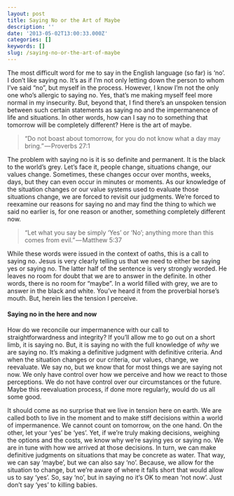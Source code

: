 ```yaml
---
layout: post
title: Saying No or the Art of Maybe
description: ''
date: '2013-05-02T13:00:33.000Z'
categories: []
keywords: []
slug: /saying-no-or-the-art-of-maybe
---
```


The most difficult word for me to say in the English language (so far) is ‘no’. I don’t like saying no. It’s as if I’m not only letting down the person to whom I’ve said “no”, but myself in the process. However, I know I’m not the only one who’s allergic to saying no. Yes, that’s me making myself feel more normal in my insecurity. But, beyond that, I find there’s an unspoken tension between such certain statements as saying no and the impermanence of life and situations. In other words, how can I say no to something that tomorrow will be completely different? Here is the art of maybe.

> “Do not boast about tomorrow, for you do not know what a day may bring.” — Proverbs 27:1

The problem with saying no is it is so definite and permanent. It is the black to the world’s grey. Let’s face it, people change, situations change, our values change. Sometimes, these changes occur over months, weeks, days, but they can even occur in minutes or moments. As our knowledge of the situation changes or our value systems used to evaluate those situations change, we are forced to revisit our judgments. We’re forced to reexamine our reasons for saying no and may find the thing to which we said no earlier is, for one reason or another, something completely different now.

> “Let what you say be simply ‘Yes’ or ‘No’; anything more than this comes from evil.” — Matthew 5:37

While these words were issued in the context of oaths, this is a call to saying no. Jesus is very clearly telling us that we need to either be saying yes or saying no. The latter half of the sentence is very strongly worded. He leaves no room for doubt that we are to answer in the definite. In other words, there is no room for “maybe”. In a world filled with grey, we are to answer in the black and white. You’ve heard it from the proverbial horse’s mouth. But, herein lies the tension I perceive.

#### Saying no in the here and now

How do we reconcile our impermanence with our call to straightforwardness and integrity? If you’ll allow me to go out on a short limb, it is saying no. But, it is saying no with the full knowledge of _why_ we are saying no. It’s making a definitive judgment with definitive criteria. And when the situation changes or our criteria, our values, change, we reevaluate. We say no, but we know that for most things we are saying not now. We only have control over how we perceive and how we react to those perceptions. We do not have control over our circumstances or the future. Maybe this reevaluation process, if done more regularly, would do us all some good.

It should come as no surprise that we live in tension here on earth. We are called both to live in the moment and to make stiff decisions within a world of impermanence. We cannot count on tomorrow, on the one hand. On the other, let your ‘yes’ be ‘yes’. Yet, if we’re truly making decisions, weighing the options and the costs, we know why we’re saying yes or saying no. We are in tune with how we arrived at those decisions. In turn, we can make definitive judgments on situations that may be concrete as water. That way, we can say ‘maybe’, but we can also say ‘no’. Because, we allow for the situation to change, but we’re aware of where it falls short that would allow us to say ‘yes’. So, say ‘no’, but in saying no it’s OK to mean ‘not now’. Just don’t say ‘yes’ to killing babies.